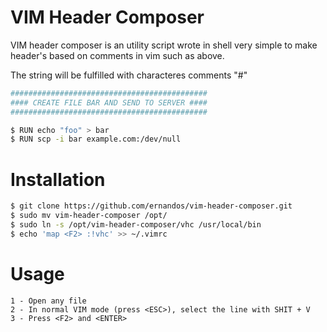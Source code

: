 # VIM Header Composer

VIM header composer is an utility script wrote in shell very simple to make header's based on comments in vim such as
above. 

The string will be fulfilled with characteres comments "#"

```sh
############################################
#### CREATE FILE BAR AND SEND TO SERVER ####
############################################

$ RUN echo "foo" > bar
$ RUN scp -i bar example.com:/dev/null
```

# Installation
```sh
$ git clone https://github.com/ernandos/vim-header-composer.git 
$ sudo mv vim-header-composer /opt/
$ sudo ln -s /opt/vim-header-composer/vhc /usr/local/bin
$ echo 'map <F2> :!vhc' >> ~/.vimrc
```

# Usage
```
1 - Open any file
2 - In normal VIM mode (press <ESC>), select the line with SHIT + V
3 - Press <F2> and <ENTER>
```
